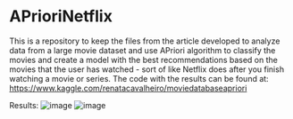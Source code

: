 # APrioriNetflix

This is a repository to keep the files from the article developed to analyze data from a large movie dataset and use APriori algorithm to classify the movies and create a model with the best recommendations based on the movies that the user has watched - sort of like Netflix does after you finish watching a movie or series.
The code with the results can be found at: https://www.kaggle.com/renatacavalheiro/moviedatabaseapriori

Results:
![image](https://user-images.githubusercontent.com/16549802/135113629-f096a5f1-6138-4def-8588-8e9b187ed4df.png)
![image](https://user-images.githubusercontent.com/16549802/135113686-a12ae3e1-1ecc-47a6-9d61-20564a4fd01e.png)
